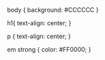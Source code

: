 body {
     background: #CCCCCC
}

h1{
    text-align: center;
}

p {
    text-align: center;
}

em strong {
    color: #FF0000;
}
